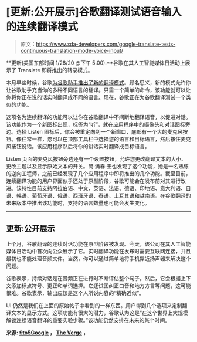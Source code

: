 # [更新:公开展示]谷歌翻译测试语音输入的连续翻译模式

> 原文：<https://www.xda-developers.com/google-translate-tests-continuous-translation-mode-voice-input/>

**更新(美国东部时间 1/28/20 @下午 5:00):**谷歌在其人工智能媒体日活动上展示了 Translate 即将推出的转录模式。

本月早些时候，谷歌[为谷歌助手推出了新的翻译模式](https://www.xda-developers.com/interpreter-mode-google-assistant-phones/)。顾名思义，新的模式允许你让谷歌助手充当你的多种不同语言的翻译。只需一个简单的命令，该功能就可以让你将你正在说的话实时翻译成不同的语言。现在，谷歌正在为谷歌翻译测试一个类似的功能。

这项名为连续翻译的功能可以让你在谷歌翻译中不间断地翻译语音，以促进对话。该功能作为一个新图标出现，标签为“听”，就在应用程序中的摄像头和对话图标旁边。选择 Listen 图标后，你会被重定向到一个新窗口，底部有一个大的麦克风按钮。像往常一样，您可以在顶部工具栏中选择您的语言和目标语言，然后按住麦克风按钮说话。该应用程序然后将你的讲话实时翻译成目标语言。

Listen 页面的麦克风按钮旁边还有一个设置按钮，允许您更改翻译文本的大小、更改主题以及显示原始文本的开关。简·满春·王也发现了这个功能，她是一名熟练的逆向工程师，之前已经发现了几个应用程序中即将推出的几个功能。截至目前，连续翻译功能的用户界面似乎还处于原型阶段，谷歌可能会在发布前对其进行改进。该特性目前支持阿拉伯语、中文、英语、法语、德语、印地语、意大利语、日语、韩语、葡萄牙语、俄语、西班牙语、泰语、土耳其语和越南语。在谷歌翻译的未来版本中推出该功能时，支持的语言数量也可能会发生变化。

* * *

## 更新:公开展示

上个月，谷歌翻译的连续对话功能在原型阶段被发现。今天，该公司在其人工智能媒体日活动中首次向公众展示了它。实时翻译功能在发布时需要互联网连接，并且最初也不能处理音频文件。当然，你可以通过简单地将手机靠近扬声器来解决这个问题。

谷歌表示，持续对话是在音频正在进行时不断评估整个句子。然后，它会根据上下文添加标点符号、更正和单词选择。它还试图纠正口音和地方方言等问题，这可能很难。谷歌表示，输出应该是这个人所说内容的“精确近似”。

UI 仍然是我们在上面的原始帖子中看到的一样东西。用户得到几个选项来定制翻译文本的显示方式。这项功能有很大的潜力，谷歌认为这是“在这个世界上大规模解锁连续语音翻译的重要实验步骤。”该功能仍然安排在未来的某个时间。

**来源: [9to5Google](https://www.9to5google.com/2020/01/28/google-translate-transcribe-mode/) ， [The Verge](https://www.theverge.com/2020/1/28/21112214/google-translate-real-time-transcription-ai-android-app-feature-new) ，**